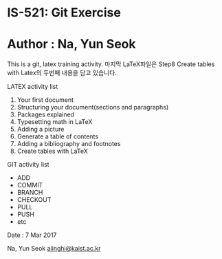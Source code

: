 # IS-521: Git Exercise
# Author : Na, Yun Seok

This is a git, latex training activity.
마지막 LaTeX파일은 Step8 Create tables with Latex의 두번째 내용을 담고 있습니다.

LATEX activity list

1. Your first document
1. Structuring your document(sections and paragraphs)
1. Packages explained
1. Typesetting math in LaTeX
1. Adding a picture
1. Generate a table of contents
1. Adding a bibliography and footnotes
1. Create tables with LaTeX

GIT activity list

* ADD
* COMMIT
* BRANCH
* CHECKOUT
* PULL
* PUSH
* etc

Date : 7 Mar 2017

Na, Yun Seok <alinghi@kaist.ac.kr>
